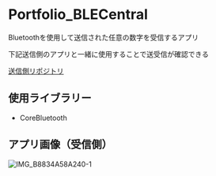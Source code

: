 # Portfolio_BLECentral
Bluetoothを使用して送信された任意の数字を受信するアプリ

下記送信側のアプリと一緒に使用することで送受信が確認できる

[送信側リポジトリ](https://github.com/Genki2/Portfolio_BLEPeripheral)

## 使用ライブラリー
* CoreBluetooth

## アプリ画像（受信側）
![IMG_B8834A58A240-1](https://user-images.githubusercontent.com/103569591/200169977-35881799-f613-458c-a86f-7c09be486b97.jpeg)
